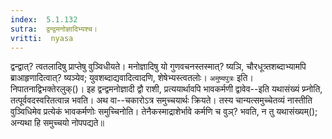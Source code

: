 ```yaml
---
index:  5.1.132
sutra:  द्वन्द्वमनोज्ञादिभ्यश्च।
vritti:  nyasa
---
```


द्वन्द्वात्? त्वतलादिषु प्राप्तेषु वुञ्विधीयते। मनोज्ञादिषु यो गुणवचनस्तस्मात्? ष्यञि, चौरधूत्र्तशब्दाभ्यामपि ब्राआहृणादित्वात्? ष्यञ्येव; युवशब्दाद्यवादित्वादणि, शेषेभ्यस्त्वतलोः। `अमुष्यपुत्रः` इति। निपातनाद्विभक्तेरलुक्()। इह द्वन्द्वमनोज्ञादी द्वौ राशी, प्रत्ययार्थावपि भावकर्मणी द्वावेव--इति यथासंख्यं प्र्प्नोति, तत्पूर्ववदस्वरितत्वान्न भवति। 
अथ वा--चकारोऽत्र समुच्चयार्थः क्रियते। तस्य चान्यत्समुच्चेतव्यं नास्तीति वुञ्विधिमेव प्रत्येकं भावकर्मणोः समुच्चिनोति। तेनैकस्माद्राशेर्भावे कर्मणि च वुञ्? भवति, न तु यथासंख्यम्(); अन्यथा हि समुच्चयो नोपपद्यते॥
